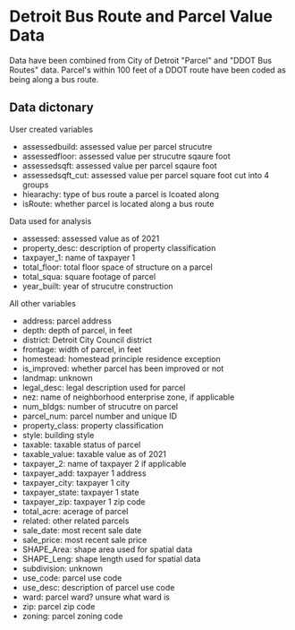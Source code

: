 # Detroit Bus Route and Parcel Value Data
Data have been combined from City of Detroit "Parcel" and "DDOT Bus Routes" data. Parcel's within 100 feet of a DDOT route have been coded as being along a bus route.

## Data dictonary
User created variables
<ul>
<li>assessedbuild: assessed value per parcel strucutre</li>
<li>assessedfloor: assessed value per strucutre sqaure foot</li>
<li>assessedsqft: assessed value per parcel sqaure foot</li>
<li>assessedsqft_cut: assessed value per parcel square foot cut into 4 groups
<li>hiearachy: type of bus route a parcel is lcoated along</li>
<li>isRoute: whether parcel is located along a bus route</li>
</ul>

Data used for analysis
<ul>
<li>assessed: assessed value as of 2021</li>
<li>property_desc: description of property classification</li>
<li>taxpayer_1: name of taxpayer 1</li>
<li>total_floor: total floor space of structure on a parcel</li>
<li>total_squa: square footage of parcel</li>
<li>year_built: year of strucutre construction</li>
</ul>

All other variables
<ul>
<li>address: parcel address</li>
<li>depth: depth of parcel, in feet</li>
<li>district: Detroit City Council district</li>
<li>frontage: width of parcel, in feet</li>
<li>homestead: homestead principle residence exception</li>
<li>is_improved: whether parcel has been improved or not</li>
<li>landmap: unknown</li>
<li>legal_desc: legal description used for parcel</li>
<li>nez: name of neighborhood enterprise zone, if applicable</li>
<li>num_bldgs: number of strucutre on parcel</li>
<li>parcel_num: parcel number and unique ID</li>
<li>property_class: property classification</li>
<li>style: building style</li>
<li>taxable: taxable status of parcel</li>
<li>taxable_value: taxable value as of 2021</li>
<li>taxpayer_2: name of taxpayer 2 if applicable</li>
<li>taxpayer_add: taxpayer 1 address</li>
<li>taxpayer_city: taxpayer 1 city</li>
<li>taxpayer_state: taxpayer 1 state</li>
<li>taxpayer_zip: taxpayer 1 zip code</li>
<li>total_acre: acerage of parcel</li>
<li>related: other related parcels</li>
<li>sale_date: most recent sale date</li>
<li>sale_price: most recent sale price</li>
<li>SHAPE_Area: shape area used for spatial data</li>
<li>SHAPE_Leng: shape length used for spatial data</li>
<li>subdivision: unknown</li>
<li>use_code: parcel use code</li>
<li>use_desc: description of parcel use code</li>
<li>ward: parcel ward? unsure what ward is</li>
<li>zip: parcel zip code</li>
<li>zoning: parcel zoning code</li>
</ul>

